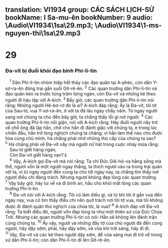 translation: VI1934
group: CÁC SÁCH LỊCH-SỬ
bookName: I Sa-mu-ên 
bookNumber: 9
audio: \Audio\VI1934\1sa\29.mp3; \Audio\VI1934\1-ms-nguyen-thi\1sa\29.mp3
-------

<div class="title"><h1>29</h1><h3>Đa-vít bị đuổi khỏi đạo binh Phi-li-tin</h3></div>
<span class="verse 1sa_29_1"> <sup>1</sup> Dân Phi-li-tin nhóm hiệp hết thảy các đạo quân tại A-phéc, còn dân Y-sơ-ra-ên đóng trại gần suối Gít-rê-ên. </span>
<span class="verse 1sa_29_2"><sup>2</sup> Các quan trưởng dân Phi-li-tin và đạo quân kéo ra trước từng trăm từng ngàn; còn Đa-vít và những kẻ theo người đi hậu tập với A-kích. </span>
<span class="verse 1sa_29_3"><sup>3</sup> Bấy giờ, các quan trưởng dân Phi-li-tin nói rằng: Những người Hê-bơ-rơ đó là ai? A-kích đáp rằng: Ấy là Đa-vít, tôi tớ của Sau-lơ, vua Y-sơ-ra-ên, ở với ta đã lâu ngày chầy năm. Từ ngày người sang nơi chúng ta cho đến bây giờ, ta chẳng thấy lỗi gì nơi người. </span>
<span class="verse 1sa_29_4"><sup>4</sup> Các quan trưởng Phi-li-tin nổi giận, nói với A-kích rằng: Hãy đuổi người nầy trở về chỗ ông đã lập hắn, chớ cho hắn đi đánh giặc với chúng ta, e trong lúc chiến đấu, hắn trở lòng nghịch chúng ta chăng; vì hắn làm thế nào cho được hòa cùng chủ mình, há chẳng phải nhờ những thủ cấp của chúng ta sao? </span>
<span class="verse 1sa_29_5"><sup>5</sup> Há chẳng phải về Đa-vít nầy mà người nữ hát trong cuộc nhảy múa rằng: <br/> Sau-lơ giết hàng ngàn, <br/> Còn Đa-vít giết hàng vạn?<a data-toggle="tooltip" data-placement="bottom" title="1Sa 18:7; 21:11">⚓</a><br/></span>
<span class="verse 1sa_29_6"> <sup>6</sup> Vậy, A-kích gọi Đa-vít mà nói rằng: Ta chỉ Đức Giê-hô-va hằng sống mà thề, ngươi vốn là một người ngay thẳng, ta thích ngươi vào ra trong trại quân với ta, vì từ ngày ngươi đến cùng ta cho tới ngày nay, ta chẳng tìm thấy nơi ngươi điều chi đáng trách. Nhưng ngươi không đẹp lòng các quan trưởng. </span>
<span class="verse 1sa_29_7"><sup>7</sup> Vậy bây giờ, hãy lui về và đi bình an, hầu cho khỏi mất lòng các quan trưởng Phi-li-tin. <br/></span>
<span class="verse 1sa_29_8"> <sup>8</sup> Đa-vít nói với A-kích rằng: Tôi có làm điều gì, và từ khi tôi ở gần vua đến ngày nay, vua có tìm thấy điều chi nên quở trách nơi tôi tớ vua, mà tôi không được đi đánh quân thù nghịch của chúa tôi, là vua? </span>
<span class="verse 1sa_29_9"><sup>9</sup> A-kích đáp với Đa-vít rằng: Ta biết điều đó, ngươi vốn đẹp lòng ta như một thiên sứ của Đức Chúa Trời. Nhưng các quan trưởng Phi-li-tin có nói: Hắn sẽ không lên đánh trận cùng chúng ta. </span>
<span class="verse 1sa_29_10"><sup>10</sup> Ấy vậy, ngươi và những đầy tớ của chủ ngươi đã đến cùng ngươi, hãy dậy sớm; phải, hãy dậy sớm, và vừa khi trời sáng, hãy đi đi. </span>
<span class="verse 1sa_29_11"><sup>11</sup> Vậy, Đa-vít và các kẻ theo người dậy sớm, để vừa sáng mai đi trở về trong xứ dân Phi-li-tin; còn dân Phi-li-tin đi lên Gít-rê-ên. <br/></span>

